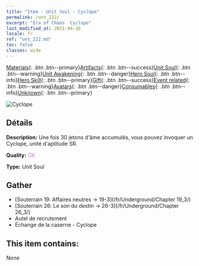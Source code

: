 ```yaml
---
title: "Item - Unit Soul - Cyclope"
permalink: /unt_222/
excerpt: "Era of Chaos  Cyclope"
last_modified_at: 2021-04-26
locale: fr
ref: "unt_222.md"
toc: false
classes: wide
---
```

 [Materials](/ItemsFR/){: .btn .btn--primary}[Artifacts](/ItemsFR/Artifacts/){: .btn .btn--success}[Unit Soul](/ItemsFR/UnitSoul/){: .btn .btn--warning}[Unit Awakening](/ItemsFR/UnitAwakening/){: .btn .btn--danger}[Hero Soul](/ItemsFR/HeroSoul/){: .btn .btn--info}[Hero Skill](/ItemsFR/HeroSkill/){: .btn .btn--primary}[Gift](/ItemsFR/Gift/){: .btn .btn--success}[Event related](/ItemsFR/Events/){: .btn .btn--warning}[Avatars](/ItemsFR/Avatars/){: .btn .btn--danger}[Consumables](/ItemsFR/Consumables/){: .btn .btn--info}[Unknown](/ItemsFR/Unknown/){: .btn .btn--primary}

 ![Cyclope](/images/u/ti_duyanjuren.jpg)

## Détails
 **Description:** Une fois 30 jetons d'âme accumulés, vous pouvez invoquer un Cyclope, unité d'aptitude SR.

 **Quality:** <span style="color: #DA70D6">OK</span>

 **Type:** Unit Soul

## Gather

*    [Souterrain 19: Affaires neutres -> 19-3](/fr/Underground/Chapter 19_3/) 
*    [Souterrain 26: Le son du destin -> 26-3](/fr/Underground/Chapter 26_3/) 
*    Autel de recrutement 
*    Échange de la caserne - Cyclope 

## This item contains:

  None

